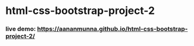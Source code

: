 # html-css-bootstrap-project-2

### live demo:    https://aananmunna.github.io/html-css-bootstrap-project-2/
